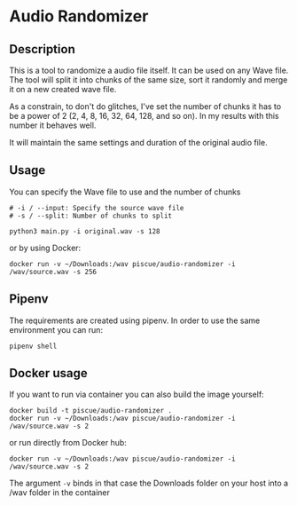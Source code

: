# Audio Randomizer

## Description

This is a tool to randomize a audio file itself. It can be used on any Wave file. The tool will split it into chunks of the same size, sort it randomly and merge it on a new created wave file.

As a constrain, to don't do glitches, I've set the number of chunks it has to be a power of 2 (2, 4, 8, 16, 32, 64, 128, and so on). In my results with this number it behaves well.

It will maintain the same settings and duration of the original audio file.

## Usage

You can specify the Wave file to use and the number of chunks


```
# -i / --input: Specify the source wave file
# -s / --split: Number of chunks to split

python3 main.py -i original.wav -s 128
```

or by using Docker:

```
docker run -v ~/Downloads:/wav piscue/audio-randomizer -i /wav/source.wav -s 256
```

## Pipenv

The requirements are created using pipenv. In order to use the same environment you can run:

```pipenv shell```

## Docker usage
If you want to run via container you can also build the image yourself:

```
docker build -t piscue/audio-randomizer .
docker run -v ~/Downloads:/wav piscue/audio-randomizer -i /wav/source.wav -s 2
```

or run directly from Docker hub:

```
docker run -v ~/Downloads:/wav piscue/audio-randomizer -i /wav/source.wav -s 2
```

The argument ```-v``` binds in that case the Downloads folder on your host into a /wav folder in the container